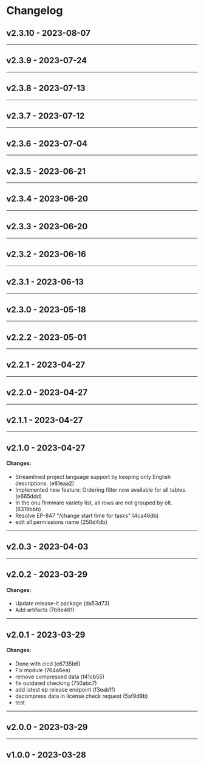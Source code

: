 # Changelog

## v2.3.10 - 2023-08-07

---
## v2.3.9 - 2023-07-24

---
## v2.3.8 - 2023-07-13

---
## v2.3.7 - 2023-07-12

---
## v2.3.6 - 2023-07-04

---
## v2.3.5 - 2023-06-21

---
## v2.3.4 - 2023-06-20

---
## v2.3.3 - 2023-06-20

---
## v2.3.2 - 2023-06-16

---
## v2.3.1 - 2023-06-13

---
## v2.3.0 - 2023-05-18

---
## v2.2.2 - 2023-05-01

---
## v2.2.1 - 2023-04-27

---
## v2.2.0 - 2023-04-27

---
## v2.1.1 - 2023-04-27

---
## v2.1.0 - 2023-04-27
#### Changes:
* Streamlined project language support by keeping only English descriptions. (e81eaa2)
* Implemented new feature: Ordering filter now available for all tables. (e665ddd)
* In the onu firmware variety list, all rows are not grouped by olt. (6319bbb)
* Resolve EP-847 "/change start time for tasks" (4ca46db)
* edit all permissions name (250d4db)
---
## v2.0.3 - 2023-04-03

---
## v2.0.2 - 2023-03-29
#### Changes:
* Update release-it package (da53d73)
* Add artifacts (7b8e461)
---
## v2.0.1 - 2023-03-29
#### Changes:
* Done with cicd (e6735b6)
* Fix module (764a6ea)
* remove compressed data (f41cb55)
* fix outdated checking (750abc7)
* add latest ep release endpoint (f3eab1f)
* decompress data in license check request (5af9d9b)
* test
---
## v2.0.0 - 2023-03-29

---
## v1.0.0 - 2023-03-28
